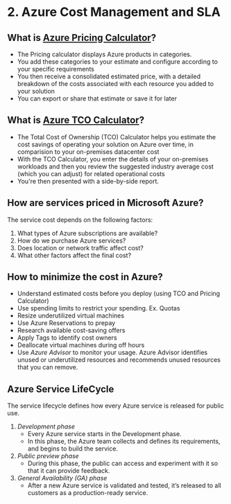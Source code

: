 # 2. Azure Cost Management and SLA

## What is [Azure Pricing Calculator](https://azure.microsoft.com/en-us/pricing/calculator/)?
   - The Pricing calculator displays Azure products in categories.
   - You add these categories to your estimate and configure according to your specific requirements
   - You then receive a consolidated estimated price, with a detailed breakdown of the costs associated with each resource you added to your solution
   - You can export or share that estimate or save it for later
     
## What is [Azure TCO Calculator](https://azure.microsoft.com/pricing/tco/calculator)?
   - The Total Cost of Ownership (TCO) Calculator helps you estimate the cost savings of operating your solution on Azure over time, in comparision to your on-premises datacenter cost
   - With the TCO Calculator, you enter the details of your on-premises workloads and then you review the suggested industry average cost (which you can adjust) for related operational costs
   - You're then presented with a side-by-side report.

## How are services priced in Microsoft Azure?   
The service cost depends on the following factors:
   1) What types of Azure subscriptions are available?
   2) How do we purchase Azure services?
   3) Does location or network traffic affect cost?
   4) What other factors affect the final cost?

## How to minimize the cost in Azure?
   - Understand estimated costs before you deploy (using TCO and Pricing Calculator)
   - Use spending limits to restrict your spending. Ex. Quotas
   - Resize underutilized virtual machines
   - Use Azure Reservations to prepay
   - Research available cost-saving offers
   - Apply Tags to identify cost owners
   - Deallocate virtual machines during off hours
   - Use *Azure Advisor* to monitor your usage. Azure Advisor identifies unused or underutilized resources and recommends unused resources that you can remove.

## Azure Service LifeCycle

The service lifecycle defines how every Azure service is released for public use.
   1) *Development phase*
      - Every Azure service starts in the Development phase.
      - In this phase, the Azure team collects and defines its requirements, and begins to build the service.
   2) *Public preview phase*
      - During this phase, the public can access and experiment with it so that it can provide feedback.
   3) *General Availability (GA) phase*
      - After a new Azure service is validated and tested, it’s released to all customers as a production-ready service.

